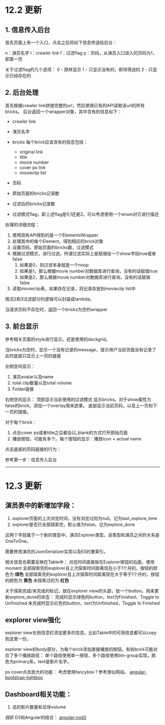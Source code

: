 # 12.2 更新 #

## 1. 信息传入后台 ##

首先页面上有一个入口，点击之后将如下信息传送给后台：

n：演员名字
l：crawler link
f：过滤flag
p：页码，从演员入口进入的页码为1，即第一页

关于过滤flag的几个选项：
0 - 原样显示
1 - 只显示没有的，即待筛选的
2 - 只显示已经存在的

## 2. 后台处理 ##

首先根据crawler link拼接完整的url，然后使用已有的API读取该url的所有bricks。
后台返回一个wrapper对象，其中含有的信息如下：

- crawler link
- 演员名字
- bricks
	每个brick应该含有的信息包括：

	- original link
	- title
	- movie number
	- cover ps link
	- movieclip list

- 页码
- 原始页面的bricks记录数
- 过滤后的bricks记录数
- 过滤模式flag，即上述flag是0,1还是2。可以考虑使用一个enum对它进行描述

处理的详细流程：

1. 使用现有API得到的是一个ElementsWrapper
2. 处理其中的每个Element，得到相应的brick对象
3. 设置页码，原始页面的bricks数，过滤模式
4. 根据过滤模式，进行过滤。所谓过滤实际上是赋值给一个show字段true或者false
	1. 如果是0，则过滤本身就是一个noop
	2. 如果是1，那么根据movie number对数据库进行查询，没有的话赋值true
	3. 如果是2，那么根据movie number对数据库进行查询，没有的话赋值false
5. 读取movieclip表，如果存在记录，将记录存放到movieclip list中

情况2和3过滤部分的逻辑可以封装成lambda。

当请求页码不存在时，返回一个bricks为空的wrapper

## 3. 前台显示 ##

参考相关页面的style进行显示。还是使用的deckgrid。

当bricks为空时，显示一个没有记录的message，提示用户当前页面没有记录了
此时底部只显示上一页的链接

左侧空间显示：
1. 演员avatar以及name
2. total clip数量以及total volume 
3. Folder链接

右侧空间显示：
顶部显示当前使用的过滤模式
显示bricks。对于show属性为false的brick，添加一个overlay用来遮罩。
底部显示当前页码，以及上一页和下一页的链接。

对于每个brick：

1. 点击cover ps或者title之后都会以_blank的方式打开原始页面
2. 播放按钮，可能有多个。每个按钮的显示：播放icon + actual name

点击底部的页码链接的行为：

参考第一步：信息传入后台

-----
# 12.3 更新 #

## 演员表中的新增加字段： ##

1. explorer页面的上次浏览时间，没有浏览过则为null。记为last_explore_time
2. explorer是否已全部探索完，默认值为false。记为explore_done

这两个字段属于一个新的类型中，演员Explorer类型。该类型和演员之间的关系是OneToOne。

需要修改演员的JsonSerializer实现以及ES的重索引。

相关信息也需要反映在Table中：
浏览时间直接放在Explorer按钮的后面，使用moment
全部探索完的explorer且上次探索时间距离现在小于1个月的，按钮的颜色为 **绿色**
全部探索完的explorer且上次探索时间距离现在大于等于1个月的，按钮的颜色为 **黄色**
未探索过的为 **红色**

关于探索完成/未完成的标记，放在explorer view的头部，放一个button。用来更新explore_done的状态：
完成时显示绿色的button，text为Finished，Toggle to Unfinished
未完成时显示红色的button，text为Unfinished，Toggle to Finished

## explorer view强化 ##

explorer view左侧信息栏添加更多的信息。比如Table中的可用信息都可以copy到这里一份。

explorer view的body部分，为每个brick添加直接播放的按钮。有些brick可能对应了多个播放路径：
单个路径使用单一按钮，多个路径使用btn-group实现，颜色为primary系，text是影片名字。

ps cover点击放大的功能：
考虑使用fancybox？参考类似网站。
[angular-bootstrap-lightbox](https://github.com/compact/angular-bootstrap-lightbox)

## Dashboard相关功能： ##

1. 总的影片数量和总体volume

调研 D3和Angular的结合：
[angular-nvd3](https://github.com/krispo/angular-nvd3)







